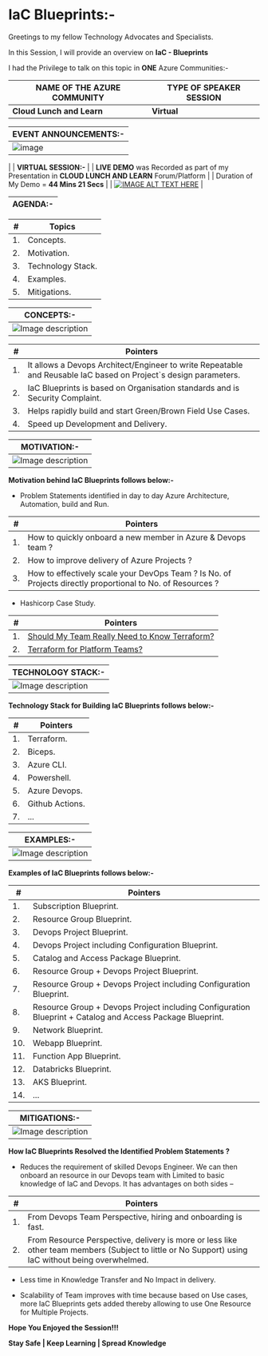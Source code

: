 # IaC Blueprints:-

Greetings to my fellow Technology Advocates and Specialists.

In this Session, I will provide an overview on __IaC - Blueprints__

I had the Privilege to talk on this topic in __ONE__ Azure Communities:-

| __NAME OF THE AZURE COMMUNITY__ | __TYPE OF SPEAKER SESSION__ |
| --------- | --------- |
| __Cloud Lunch and Learn__ | __Virtual__ |

| __EVENT ANNOUNCEMENTS:-__ |
| --------- |
| ![image](https://github.com/arindam0310018/31-May-2023-DevOps__IaC-Blueprints/assets/29681063/74a4ad8e-c87f-42a0-8f08-e0239e497efa)
 |
| __VIRTUAL SESSION:-__ |
| __LIVE DEMO__ was Recorded as part of my Presentation in __CLOUD LUNCH AND LEARN__ Forum/Platform |
| Duration of My Demo = __44 Mins 21 Secs__ |
| [![IMAGE ALT TEXT HERE](https://img.youtube.com/vi/BEEHo5M5de0/0.jpg)](https://www.youtube.com/watch?v=BEEHo5M5de0&t=2163s) |

| __AGENDA:-__ |
| --------- |

| __#__ | __Topics__ |
| --------- | --------- |
| 1. | Concepts. |
| 2. | Motivation. |
| 3. | Technology Stack. |
| 4. | Examples. |
| 5. | Mitigations. |

| __CONCEPTS:-__ |
| --------- |
| ![Image description](https://dev-to-uploads.s3.amazonaws.com/uploads/articles/myxqwsbhi4do317zhr18.jpg) |

| __#__ | __Pointers__ |
| --------- | --------- |
| 1. | It allows a Devops Architect/Engineer to write Repeatable and Reusable IaC based on Project`s design parameters. |
| 2. | IaC Blueprints is based on Organisation standards and is Security Complaint. |
| 3. | Helps rapidly build and start Green/Brown Field Use Cases. |
| 4. | Speed up Development and Delivery. |

| __MOTIVATION:-__ |
| --------- |
| ![Image description](https://dev-to-uploads.s3.amazonaws.com/uploads/articles/6god6xfdbq5yu7y6psd4.jpg) |

__Motivation behind IaC Blueprints follows below:-__

- Problem Statements identified in day to day Azure Architecture, Automation, build and Run.

| __#__ | __Pointers__ |
| --------- | --------- |
| 1. | How to quickly onboard a new member in Azure & Devops team ? |
| 2. | How to improve delivery of Azure Projects ? |
| 3. | How to effectively scale your DevOps Team ? Is No. of Projects directly proportional to No. of Resources ? |

- Hashicorp Case Study.

| __#__ | __Pointers__ |
| --------- | --------- |
| 1. | [Should My Team Really Need to Know Terraform?](https://www.hashicorp.com/resources/should-my-team-really-need-to-know-terraform) |
| 2. | [Terraform for Platform Teams?](https://www.hashicorp.com/resources/terraform-for-platform-teams) |

| __TECHNOLOGY STACK:-__ |
| --------- |
| ![Image description](https://dev-to-uploads.s3.amazonaws.com/uploads/articles/eec6jx7mx671gu6zlqrs.jpg) |

__Technology Stack for Building IaC Blueprints follows below:-__

| __#__ | __Pointers__ |
| --------- | --------- |
| 1. | Terraform. |
| 2. | Biceps. |
| 3. | Azure CLI. |
| 4. | Powershell. |
| 5. | Azure Devops. |
| 6. | Github Actions. |
| 7. | ... |

| __EXAMPLES:-__ |
| --------- |
| ![Image description](https://dev-to-uploads.s3.amazonaws.com/uploads/articles/h4n6bqmlb5y951mes5s6.jpg) |

__Examples of IaC Blueprints follows below:-__

| __#__ | __Pointers__ |
| --------- | --------- |
| 1. | Subscription Blueprint. |
| 2. | Resource Group Blueprint. |
| 3. | Devops Project Blueprint. |
| 4. | Devops Project including Configuration Blueprint. |
| 5. | Catalog and Access Package Blueprint. |
| 6. | Resource Group + Devops Project Blueprint. |
| 7. | Resource Group + Devops Project including Configuration Blueprint. |
| 8. | Resource Group + Devops Project including Configuration Blueprint + Catalog and Access Package Blueprint. |
| 9. | Network Blueprint. |
| 10. | Webapp Blueprint. |
| 11. | Function App Blueprint. |
| 12. | Databricks Blueprint. |
| 13. | AKS Blueprint. |
| 14. | ... |

| __MITIGATIONS:-__ |
| --------- |
| ![Image description](https://dev-to-uploads.s3.amazonaws.com/uploads/articles/udgi2iahoifikf6udpr6.jpg) |

__How IaC Blueprints Resolved the Identified Problem Statements ?__

- Reduces the requirement of skilled Devops Engineer. We can then onboard an resource in our Devops team with Limited to basic knowledge of IaC and Devops. It has advantages on both sides –

| __#__ | __Pointers__ |
| --------- | --------- |
| 1. | From Devops Team Perspective, hiring and onboarding is fast. |
| 2. | From Resource Perspective, delivery is more or less like other team members (Subject to little or No Support) using IaC without being overwhelmed. |

- Less time in Knowledge Transfer and No Impact in delivery.

- Scalability of Team improves with time because based on Use cases, more IaC Blueprints gets added thereby allowing to use One Resource for Multiple Projects.


__Hope You Enjoyed the Session!!!__

__Stay Safe | Keep Learning | Spread Knowledge__
